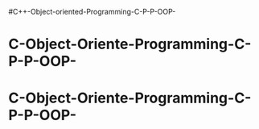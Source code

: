 #C++-Object-oriented-Programming-C-P-P-OOP-
# C-Object-Oriente-Programming-C-P-P-OOP-
# C-Object-Oriente-Programming-C-P-P-OOP-
